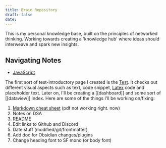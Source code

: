 ```yaml
---
title: Brain Repository
draft: false
date:
---
```



This is my personal knowledge base, built on the principles of networked thinking. Working towards creating a 'knowledge hub' where ideas should interweave and spark new insights.

## Navigating Notes

- [JavaScript](Programming/Web%20Dev/JS/0%20-%20JavaScript.md)

The first sort of test-introductory page I created is the [Test](Others/Test.md). It checks out different visual aspects such as text, code snippet, [Latex](../docs/features/Latex.md) code and placeholder text. Later on, I'll be creating a [[dashboard]] and some sort of [[dataview]] index. Here are some of the things I'll be working on/fixing:
1. [Markdown cheat sheet](Others/Markdown%20cheat%20sheet.md) (pdf not working right. now)
2. Notes on DSA 
3. [README](../README.md) 
4. Edit links to Github and Discord
5.  Date stuff (modified/git/frontmatter)
6.  Add doc for Obsidian changes/plugins
7. Change heading font to SF mono (or body font)

